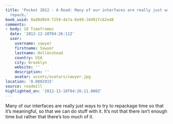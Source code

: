 ```yaml
---
title: 'Pocket 2012 - A Read: Many of our interfaces are really just ways to try to
  repack…'
book_uuid: 0ad0d9b9-7259-4e7a-8e99-10d91fc62e48
comments:
- body: 10 Timeframes
  date: '2012-12-10T04:26:11Z'
  user:
    username: sawyer
    firstname: Sawyer
    lastname: Hollenshead
    country: USA
    city: Brooklyn
    website: ''
    description: ''
    avatar: assets/avatars/sawyer.jpg
location: '0.0802915'
source: readmill
highlighted_on: '2012-12-10T04:26:11.000Z'
---
```


Many of our interfaces are really just ways to try to repackage time so that it’s meaningful, so that we can do stuff with it. It’s not that there isn’t enough time but rather that there’s too much of it.